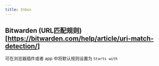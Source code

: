 ```yaml
---
title: Inbox
---
```


## Bitwarden (URL匹配规则)[https://bitwarden.com/help/article/uri-match-detection/]
可在浏览器插件或者 app 中将默认规则设置为 `Starts with`
